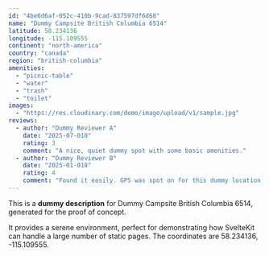 ```yaml
---
id: "4be6d6af-052c-410b-9cad-837597df6d68"
name: "Dummy Campsite British Columbia 6514"
latitude: 58.234136
longitude: -115.109555
continent: "north-america"
country: "canada"
region: "british-columbia"
amenities:
  - "picnic-table"
  - "water"
  - "trash"
  - "toilet"
images:
  - "https://res.cloudinary.com/demo/image/upload/v1/sample.jpg"
reviews:
  - author: "Dummy Reviewer A"
    date: "2025-07-010"
    rating: 3
    comment: "A nice, quiet dummy spot with some basic amenities."
  - author: "Dummy Reviewer B"
    date: "2025-01-018"
    rating: 4
    comment: "Found it easily. GPS was spot on for this dummy location."
---
```


This is a **dummy description** for Dummy Campsite British Columbia 6514, generated for the proof of concept.

It provides a serene environment, perfect for demonstrating how SvelteKit can handle a large number of static pages. The coordinates are 58.234136, -115.109555.
